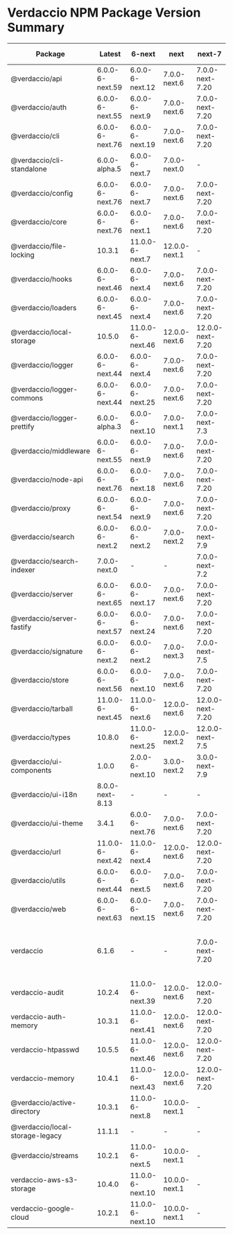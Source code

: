 # Verdaccio NPM Package Version Summary

<div style="font-size:smaller">

| Package | Latest | 6-next | next | next-7 | next-8 | Other Tags |
|---------|---------|---------|------|---------|---------|------------|
| @verdaccio/api | 6.0.0-6-next.59 | 6.0.0-6-next.12 | 7.0.0-next.6 | 7.0.0-next-7.20 | 8.1.0-next-8.21 | - |
| @verdaccio/auth | 6.0.0-6-next.55 | 6.0.0-6-next.9 | 7.0.0-next.6 | 7.0.0-next-7.20 | 8.0.0-next-8.21 | - |
| @verdaccio/cli | 6.0.0-6-next.76 | 6.0.0-6-next.19 | 7.0.0-next.6 | 7.0.0-next-7.20 | 8.0.0-next-8.21 | - |
| @verdaccio/cli-standalone | 6.0.0-alpha.5 | 6.0.0-6-next.7 | 7.0.0-next.0 | - | 8.0.0-next-8.1 | - |
| @verdaccio/config | 6.0.0-6-next.76 | 6.0.0-6-next.7 | 7.0.0-next.6 | 7.0.0-next-7.20 | 8.0.0-next-8.21 | - |
| @verdaccio/core | 6.0.0-6-next.76 | 6.0.0-6-next.1 | 7.0.0-next.6 | 7.0.0-next-7.20 | 8.0.0-next-8.21 | - |
| @verdaccio/file-locking | 10.3.1 | 11.0.0-6-next.7 | 12.0.0-next.1 | - | 13.0.0-next-8.5 | beta |
| @verdaccio/hooks | 6.0.0-6-next.46 | 6.0.0-6-next.4 | 7.0.0-next.6 | 7.0.0-next-7.20 | 8.0.0-next-8.21 | - |
| @verdaccio/loaders | 6.0.0-6-next.45 | 6.0.0-6-next.4 | 7.0.0-next.6 | 7.0.0-next-7.20 | 8.0.0-next-8.11 | - |
| @verdaccio/local-storage | 10.5.0 | 11.0.0-6-next.46 | 12.0.0-next.6 | 12.0.0-next-7.20 | 13.0.0-next-8.21 | beta |
| @verdaccio/logger | 6.0.0-6-next.44 | 6.0.0-6-next.4 | 7.0.0-next.6 | 7.0.0-next-7.20 | 8.0.0-next-8.21 | - |
| @verdaccio/logger-commons | 6.0.0-6-next.44 | 6.0.0-6-next.25 | 7.0.0-next.6 | 7.0.0-next-7.20 | 8.0.0-next-8.21 | - |
| @verdaccio/logger-prettify | 6.0.0-alpha.3 | 6.0.0-6-next.10 | 7.0.0-next.1 | 7.0.0-next-7.3 | 8.0.0-next-8.4 | - |
| @verdaccio/middleware | 6.0.0-6-next.55 | 6.0.0-6-next.9 | 7.0.0-next.6 | 7.0.0-next-7.20 | 8.0.0-next-8.21 | - |
| @verdaccio/node-api | 6.0.0-6-next.76 | 6.0.0-6-next.18 | 7.0.0-next.6 | 7.0.0-next-7.20 | 8.0.0-next-8.21 | - |
| @verdaccio/proxy | 6.0.0-6-next.54 | 6.0.0-6-next.9 | 7.0.0-next.6 | 7.0.0-next-7.20 | 8.0.0-next-8.21 | - |
| @verdaccio/search | 6.0.0-6-next.2 | 6.0.0-6-next.2 | 7.0.0-next.2 | 7.0.0-next-7.9 | 8.0.0-next-8.21 | - |
| @verdaccio/search-indexer | 7.0.0-next.0 | - | - | 7.0.0-next-7.2 | 8.0.0-next-8.5 | - |
| @verdaccio/server | 6.0.0-6-next.65 | 6.0.0-6-next.17 | 7.0.0-next.6 | 7.0.0-next-7.20 | 8.0.0-next-8.21 | - |
| @verdaccio/server-fastify | 6.0.0-6-next.57 | 6.0.0-6-next.24 | 7.0.0-next.6 | 7.0.0-next-7.20 | 8.0.0-next-8.21 | - |
| @verdaccio/signature | 6.0.0-6-next.2 | 6.0.0-6-next.2 | 7.0.0-next.3 | 7.0.0-next-7.5 | 8.0.0-next-8.13 | - |
| @verdaccio/store | 6.0.0-6-next.56 | 6.0.0-6-next.10 | 7.0.0-next.6 | 7.0.0-next-7.20 | 8.0.0-next-8.21 | - |
| @verdaccio/tarball | 11.0.0-6-next.45 | 11.0.0-6-next.6 | 12.0.0-next.6 | 12.0.0-next-7.20 | 13.0.0-next-8.21 | - |
| @verdaccio/types | 10.8.0 | 11.0.0-6-next.25 | 12.0.0-next.2 | 12.0.0-next-7.5 | 13.0.0-next-8.7 | beta, feat-token |
| @verdaccio/ui-components | 1.0.0 | 2.0.0-6-next.10 | 3.0.0-next.2 | 3.0.0-next-7.9 | 4.0.0-next-8.10 | - |
| @verdaccio/ui-i18n | 8.0.0-next-8.13 | - | - | - | 8.0.0-next-8.10 | - |
| @verdaccio/ui-theme | 3.4.1 | 6.0.0-6-next.76 | 7.0.0-next.6 | 7.0.0-next-7.20 | 8.0.0-next-8.21 | beta |
| @verdaccio/url | 11.0.0-6-next.42 | 11.0.0-6-next.4 | 12.0.0-next.6 | 12.0.0-next-7.20 | 13.0.0-next-8.21 | - |
| @verdaccio/utils | 6.0.0-6-next.44 | 6.0.0-6-next.5 | 7.0.0-next.6 | 7.0.0-next-7.20 | 8.1.0-next-8.21 | - |
| @verdaccio/web | 6.0.0-6-next.63 | 6.0.0-6-next.15 | 7.0.0-next.6 | 7.0.0-next-7.20 | 8.1.0-next-8.21 | - |
| verdaccio | 6.1.6 | - | - | 7.0.0-next-7.20 | 8.0.0-next-8.21 | 4-next, latest-5, latest-6, previous |
| verdaccio-audit | 10.2.4 | 11.0.0-6-next.39 | 12.0.0-next.6 | 12.0.0-next-7.20 | 13.0.0-next-8.21 | - |
| verdaccio-auth-memory | 10.3.1 | 11.0.0-6-next.41 | 12.0.0-next.6 | 12.0.0-next-7.20 | 13.0.0-next-8.21 | - |
| verdaccio-htpasswd | 10.5.5 | 11.0.0-6-next.46 | 12.0.0-next.6 | 12.0.0-next-7.20 | 13.0.0-next-8.21 | beta |
| verdaccio-memory | 10.4.1 | 11.0.0-6-next.43 | 12.0.0-next.6 | 12.0.0-next-7.20 | 13.0.0-next-8.21 | beta |
| @verdaccio/active-directory | 10.3.1 | 11.0.0-6-next.8 | 10.0.0-next.1 | - | - | - |
| @verdaccio/local-storage-legacy | 11.1.1 | - | - | - | - | - |
| @verdaccio/streams | 10.2.1 | 11.0.0-6-next.5 | 10.0.0-next.1 | - | - | beta |
| verdaccio-aws-s3-storage | 10.4.0 | 11.0.0-6-next.10 | 10.0.0-next.1 | - | - | - |
| verdaccio-google-cloud | 10.2.1 | 11.0.0-6-next.10 | 10.0.0-next.1 | - | - | - |

</div>
